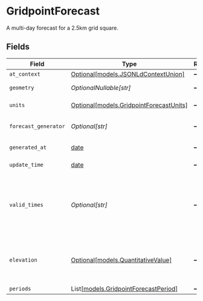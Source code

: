# GridpointForecast

A multi-day forecast for a 2.5km grid square.


## Fields

| Field                                                                                                                                                                                                           | Type                                                                                                                                                                                                            | Required                                                                                                                                                                                                        | Description                                                                                                                                                                                                     | Example                                                                                                                                                                                                         |
| --------------------------------------------------------------------------------------------------------------------------------------------------------------------------------------------------------------- | --------------------------------------------------------------------------------------------------------------------------------------------------------------------------------------------------------------- | --------------------------------------------------------------------------------------------------------------------------------------------------------------------------------------------------------------- | --------------------------------------------------------------------------------------------------------------------------------------------------------------------------------------------------------------- | --------------------------------------------------------------------------------------------------------------------------------------------------------------------------------------------------------------- |
| `at_context`                                                                                                                                                                                                    | [Optional[models.JSONLdContextUnion]](../models/jsonldcontextunion.md)                                                                                                                                          | :heavy_minus_sign:                                                                                                                                                                                              | N/A                                                                                                                                                                                                             |                                                                                                                                                                                                                 |
| `geometry`                                                                                                                                                                                                      | *OptionalNullable[str]*                                                                                                                                                                                         | :heavy_minus_sign:                                                                                                                                                                                              | A geometry represented in Well-Known Text (WKT) format.                                                                                                                                                         |                                                                                                                                                                                                                 |
| `units`                                                                                                                                                                                                         | [Optional[models.GridpointForecastUnits]](../models/gridpointforecastunits.md)                                                                                                                                  | :heavy_minus_sign:                                                                                                                                                                                              | Denotes the units used in the textual portions of the forecast.                                                                                                                                                 |                                                                                                                                                                                                                 |
| `forecast_generator`                                                                                                                                                                                            | *Optional[str]*                                                                                                                                                                                                 | :heavy_minus_sign:                                                                                                                                                                                              | The internal generator class used to create the forecast text (used for NWS debugging).                                                                                                                         |                                                                                                                                                                                                                 |
| `generated_at`                                                                                                                                                                                                  | [date](https://docs.python.org/3/library/datetime.html#date-objects)                                                                                                                                            | :heavy_minus_sign:                                                                                                                                                                                              | The time this forecast data was generated.                                                                                                                                                                      |                                                                                                                                                                                                                 |
| `update_time`                                                                                                                                                                                                   | [date](https://docs.python.org/3/library/datetime.html#date-objects)                                                                                                                                            | :heavy_minus_sign:                                                                                                                                                                                              | The last update time of the data this forecast was generated from.                                                                                                                                              |                                                                                                                                                                                                                 |
| `valid_times`                                                                                                                                                                                                   | *Optional[str]*                                                                                                                                                                                                 | :heavy_minus_sign:                                                                                                                                                                                              | A time interval in ISO 8601 format. This can be one of:<br/><br/>    1. Start and end time<br/>    2. Start time and duration<br/>    3. Duration and end time<br/>The string "NOW" can also be used in place of a start/end time.<br/> | 2007-03-01T13:00:00Z/2008-05-11T15:30:00Z                                                                                                                                                                       |
| `elevation`                                                                                                                                                                                                     | [Optional[models.QuantitativeValue]](../models/quantitativevalue.md)                                                                                                                                            | :heavy_minus_sign:                                                                                                                                                                                              | A structured value representing a measurement and its unit of measure. This object is a slighly modified version of the schema.org definition at https://schema.org/QuantitativeValue<br/>                      |                                                                                                                                                                                                                 |
| `periods`                                                                                                                                                                                                       | List[[models.GridpointForecastPeriod](../models/gridpointforecastperiod.md)]                                                                                                                                    | :heavy_minus_sign:                                                                                                                                                                                              | An array of forecast periods.                                                                                                                                                                                   |                                                                                                                                                                                                                 |